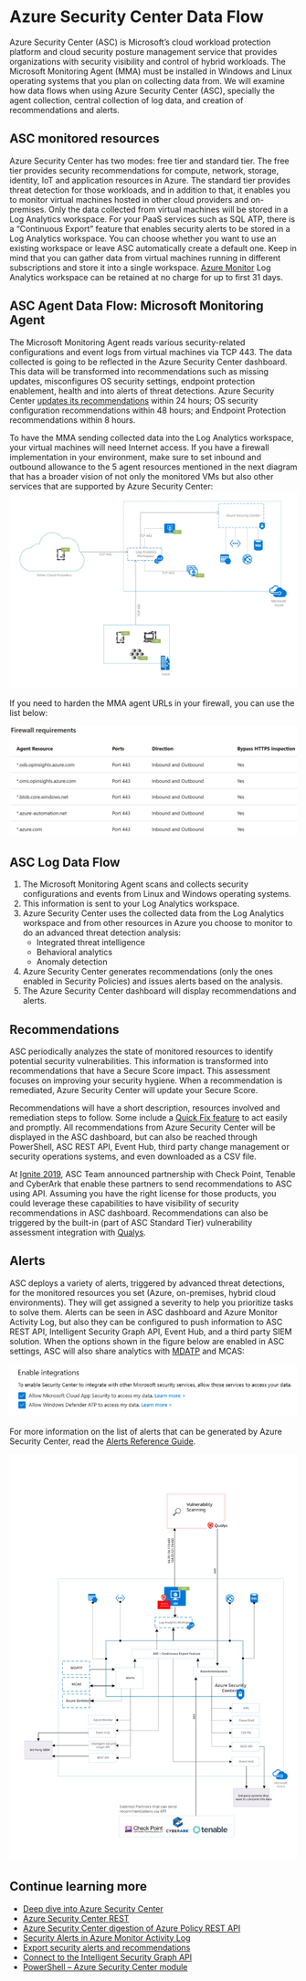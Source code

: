 # Azure Security Center Data Flow

Azure Security Center (ASC) is Microsoft’s cloud workload protection platform and cloud security posture management service that provides organizations with security visibility and control of hybrid workloads. The Microsoft Monitoring Agent (MMA) must be installed in Windows and Linux operating systems that you plan on collecting data from. 
We will examine how data flows when using Azure Security Center (ASC), specially the agent collection, central collection of log data, and creation of recommendations and alerts.

## ASC monitored resources

Azure Security Center has two modes: free tier and standard tier. The free tier provides security recommendations for compute, network, storage, identity, IoT and application resources in Azure. The standard tier provides threat detection for those workloads, and in addition to that, it enables you to monitor virtual machines hosted in other cloud providers and on-premises. 
Only the data collected from virtual machines will be stored in a Log Analytics workspace. For your PaaS services such as SQL ATP, there is a “Continuous Export” feature that enables security alerts to be stored in a Log Analytics workspace. You can choose whether you want to use an existing workspace or leave ASC automatically create a default one. Keep in mind that you can gather data from virtual machines running in different subscriptions and store it into a single workspace. [Azure Monitor](https://azure.microsoft.com/en-us/pricing/details/monitor/) Log Analytics workspace can be retained at no charge for up to first 31 days.

## ASC Agent Data Flow: Microsoft Monitoring Agent

The Microsoft Monitoring Agent reads various security-related configurations and event logs from virtual machines via TCP 443. The data collected is going to be reflected in the Azure Security Center dashboard. This data will be transformed into recommendations such as missing updates, misconfigures OS security settings, endpoint protection enablement, health and into alerts of threat detections. Azure Security Center [updates its recommendations](https://docs.microsoft.com/en-us/azure/security-center/security-center-using-recommendations) within 24 hours; OS security configuration recommendations within 48 hours; and Endpoint Protection recommendations within 8 hours.

To have the MMA sending collected data into the Log Analytics workspace, your virtual machines will need Internet access. If you have a firewall implementation in your environment, make sure to set inbound and outbound allowance to the 5 agent resources mentioned in the next diagram that has a broader vision of not only the monitored VMs but also other services that are supported by Azure Security Center: 
![VMs Connection to ASC image](./docs/ascvmsconnection-image.svg)

If you need to harden the MMA agent URLs in your firewall, you can use the list below: 

![Firewall Requirements image](./docs/firewall-requirements-image.png)

## ASC Log Data Flow

1. The Microsoft Monitoring Agent scans and collects security configurations and events from Linux and Windows operating systems. 
2. This information is sent to your Log Analytics workspace.
3. Azure Security Center uses the collected data from the Log Analytics workspace and from other resources in Azure you choose to monitor to do an advanced threat detection analysis:
    * Integrated threat intelligence
    * Behavioral analytics
    * Anomaly detection
4. Azure Security Center generates recommendations (only the ones enabled in Security Policies) and issues alerts based on the analysis.
5. The Azure Security Center dashboard will display recommendations and alerts. 

## Recommendations

ASC periodically analyzes the state of monitored resources to identify potential security vulnerabilities. This information is transformed into recommendations that have a Secure Score impact. This assessment focuses on improving your security hygiene. When a recommendation is remediated, Azure Security Center will update your Secure Score.

Recommendations will have a short description, resources involved and remediation steps to follow. Some include a [Quick Fix feature](https://docs.microsoft.com/en-us/azure/security-center/security-center-remediate-recommendations#quick-fix-remediation) to act easily and promptly. All recommendations from Azure Security Center will be displayed in the ASC dashboard, but can also be reached through PowerShell, ASC REST API, Event Hub, third party change management or security operations systems, and even downloaded as a CSV file. 

At [Ignite 2019](https://techcommunity.microsoft.com/t5/azure-security-center/ignite-2019-releases-for-azure-security-center-and-azure/ba-p/975570), ASC Team announced partnership with Check Point, Tenable and CyberArk that enable these partners to send recommendations to ASC using API. Assuming you have the right license for those products, you could leverage these capabilities to have visibility of security recommendations in ASC dashboard. Recommendations can also be triggered by the built-in (part of ASC Standard Tier) vulnerability assessment integration with [Qualys](https://docs.microsoft.com/en-us/azure/security-center/built-in-vulnerability-assessment#overview-of-the-integrated-vulnerability-scanner).

## Alerts

ASC deploys a variety of alerts, triggered by advanced threat detections, for the monitored resources you set (Azure, on-premises, hybrid cloud environments). They will get assigned a severity to help you prioritize tasks to solve them. Alerts can be seen in ASC dashboard and Azure Monitor Activity Log, but also they can be configured to push information to ASC REST API, Intelligent Security Graph API, Event Hub, and a third party SIEM solution. When the options shown in the figure below are enabled in ASC settings, ASC will also share analytics with [MDATP](https://docs.microsoft.com/en-us/azure/security-center/security-center-wdatp) and MCAS:

![Enable Integrations image](./docs/enable-integrations-image.png)

For more information on the list of alerts that can be generated by Azure Security Center, read the [Alerts Reference Guide](https://docs.microsoft.com/en-us/azure/security-center/alerts-reference).

![ASC Data Flow image](./docs/ascdataflow-image.svg)

## Continue learning more

* [Deep dive into Azure Security Center](https://docs.microsoft.com/en-us/azure/security-center/security-center-intro)
* [Azure Security Center REST](https://docs.microsoft.com/en-us/rest/api/securitycenter/)
* [Azure Security Center digestion of Azure Policy REST API](https://docs.microsoft.com/en-us/azure/security-center/configure-security-policy-azure-policy)
* [Security Alerts in Azure Monitor Activity Log](https://docs.microsoft.com/en-us/azure/security-center/security-center-alerts-overview)
* [Export security alerts and recommendations](https://docs.microsoft.com/en-us/azure/security-center/continuous-export)
* [Connect to the Intelligent Security Graph API](https://www.microsoft.com/security/blog/2018/04/17/connect-to-the-intelligent-security-graph-using-a-new-api/)
* [PowerShell – Azure Security Center module](https://www.powershellgallery.com/packages/AzureRM.Security/0.2.0-preview)



